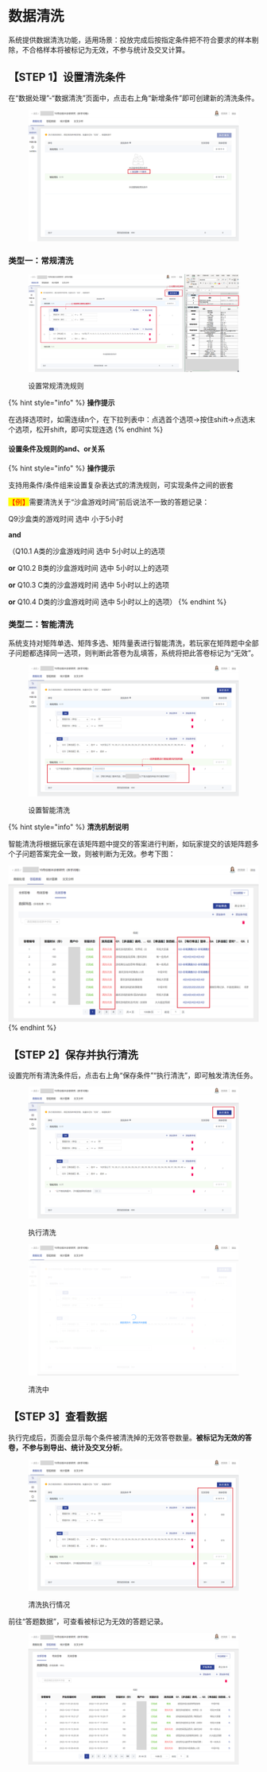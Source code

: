 # 数据清洗

系统提供数据清洗功能，适用场景：投放完成后按指定条件把不符合要求的样本剔除，不合格样本将被标记为无效，不参与统计及交叉计算。

## 【STEP 1】设置清洗条件

在“数据处理”-“数据清洗”页面中，点击右上角“新增条件”即可创建新的清洗条件。

<figure><img src="../../../.gitbook/assets/image (423).png" alt=""><figcaption></figcaption></figure>

### 类型一：常规清洗

<figure><img src="../../../.gitbook/assets/image (408).png" alt=""><figcaption><p>设置常规清洗规则</p></figcaption></figure>

{% hint style="info" %}
**操作提示**

在选择选项时，如需连续n个，在下拉列表中：点选首个选项->按住shift->点选末个选项，松开shift，即可实现连选
{% endhint %}

#### 设置条件及规则的and、or关系

{% hint style="info" %}
**操作提示**

支持用条件/条件组来设置复杂表达式的清洗规则，可实现条件之间的嵌套

<mark style="color:red;">【例】</mark>需要清洗关于“沙盒游戏时间”前后说法不一致的答题记录：

Q9沙盒类的游戏时间 选中 小于5小时&#x20;

**and**&#x20;

（Q10.1 A类的沙盒游戏时间 选中 5小时以上的选项&#x20;

**or** Q10.2 B类的沙盒游戏时间 选中 5小时以上的选项&#x20;

**or** Q10.3 C类的沙盒游戏时间 选中 5小时以上的选项&#x20;

**or** Q10.4 D类的沙盒游戏时间 选中 5小时以上的选项）
{% endhint %}

### 类型二：智能清洗

系统支持对矩阵单选、矩阵多选、矩阵量表进行智能清洗，若玩家在矩阵题中全部子问题都选择同一选项，则判断此答卷为乱填答，系统将把此答卷标记为“无效”。

<figure><img src="../../../.gitbook/assets/image (424).png" alt=""><figcaption><p>设置智能清洗</p></figcaption></figure>

{% hint style="info" %}
**清洗机制说明**

智能清洗将根据玩家在该矩阵题中提交的答案进行判断，如玩家提交的该矩阵题多个子问题答案完全一致，则被判断为无效。参考下图：

<img src="../../../.gitbook/assets/image (398).png" alt="" data-size="original">
{% endhint %}

## 【STEP 2】保存并执行清洗

设置完所有清洗条件后，点击右上角“保存条件”“执行清洗”，即可触发清洗任务。

<figure><img src="../../../.gitbook/assets/image (399).png" alt=""><figcaption><p>执行清洗</p></figcaption></figure>

<figure><img src="../../../.gitbook/assets/image (397).png" alt=""><figcaption><p>清洗中</p></figcaption></figure>

## 【STEP 3】查看数据

执行完成后，页面会显示每个条件被清洗掉的无效答卷数量。**被标记为无效的答卷，不参与到导出、统计及交叉分析**。

<figure><img src="../../../.gitbook/assets/image (417).png" alt=""><figcaption><p>清洗执行情况</p></figcaption></figure>

前往“答题数据”，可查看被标记为无效的答题记录。

<figure><img src="../../../.gitbook/assets/image (407).png" alt=""><figcaption></figcaption></figure>
